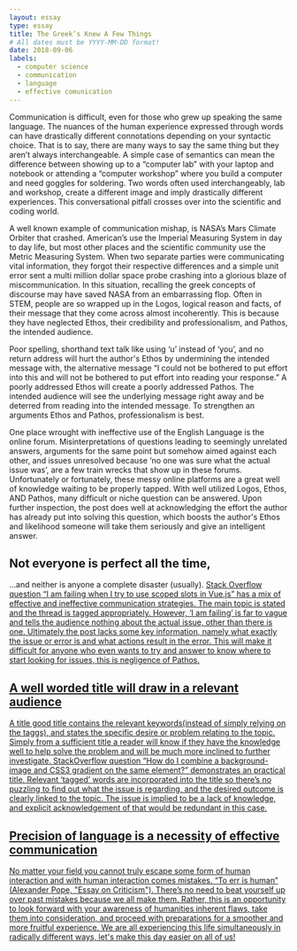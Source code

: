 ```yaml
---
layout: essay
type: essay
title: The Greek’s Knew A Few Things
# All dates must be YYYY-MM-DD format!
date: 2018-09-06
labels:
  - computer science
  - communication
  - language
  - effective comunication
---
```



Communication is difficult, even for those who grew up speaking the same language. The nuances of the human experience expressed through words can have drastically different connotations depending on your syntactic choice. That is to say, there are many ways to say the same thing but they aren’t always interchangeable. A simple case of semantics can mean the difference between showing up to a “computer lab” with your laptop and notebook or attending a “computer workshop” where you build a computer and need goggles for soldering. Two words often used interchangeably, lab and workshop, create a different image and imply drastically different experiences. This conversational pitfall crosses over into the scientific and coding world.

A well known example of communication mishap, is NASA’s Mars Climate Orbiter that crashed. American’s use the Imperial Measuring System in day to day life, but most other places and the scientific community use the Metric Measuring System. When two separate parties were communicating vital information, they forgot their respective differences and a simple unit error sent a multi million dollar space probe crashing into a glorious blaze of miscommunication. In this situation, recalling the greek concepts of discourse may have saved NASA from an embarrassing flop. Often in STEM, people are so wrapped up in the Logos, logical reason and facts, of their message that they come across almost incoherently. This is because they have neglected Ethos, their credibility and professionalism, and Pathos, the intended audience. 

Poor spelling, shorthand text talk like using ‘u’ instead of ‘you’, and no return address will hurt the author's Ethos by undermining the intended message with, the alternative message “I could not be bothered to put effort into this and will not be bothered to put effort into reading your response.” A poorly addressed Ethos will create a poorly addressed Pathos. The intended audience will see the underlying message right away and be deterred from reading into the intended message. To strengthen an arguments Ethos and Pathos, professionalism is best. 

One place wrought with ineffective use of the English Language is the online forum. Misinterpretations of questions leading to seemingly unrelated answers, arguments for the same point but somehow aimed against each other, and issues unresolved because ‘no one was sure what the actual issue was’, are a few train wrecks that show up in these forums. Unfortunately or fortunately, these messy online platforms are a great well of knowledge waiting to be properly tapped. With well utilized Logos, Ethos, AND Pathos, many difficult or niche question can be answered. Upon further inspection, the post does well at acknowledging the effort the author has already put into solving this question, which boosts the author's Ethos and likelihood someone will take them seriously and give an intelligent answer.  

## Not everyone is perfect all the time, 
...and neither is anyone a complete disaster (usually).
<a href="https://stackoverflow.com/questions/52219033/i-am-failing-when-i-try-to-use-scoped-slots-in-vue-js">  Stack Overflow question “I am failing when I try to use scoped slots in Vue.js” has a mix of effective and ineffective communication strategies. The main topic is stated and the thread is tagged appropriately. However, ‘I am failing’ is far to vague and tells the audience nothing about the actual issue, other than there is one. Ultimately the post lacks some key information, namely what exactly the issue or error is and what actions result in the error. This will make it difficult for anyone who even wants to try and answer to know where to start looking for issues, this is negligence of Pathos.

## A well worded title will draw in a relevant audience
A title good title contains the relevant keywords(instead of simply relying on the taggs), and states the specific desire or problem relating to the topic. Simply from a sufficient title a reader will know if they have the knowledge well to help solve the problem and will be much more inclined to further investigate. <a href="https://stackoverflow.com/questions/2504071/how-do-i-combine-a-background-image-and-css3-gradient-on-the-same-element?rq=1"> StackOverflow question “How do I combine a background-image and CSS3 gradient on the same element?” demonstrates an practical title. Relevant ‘tagged’ words are incorporated into the title so there’s no puzzling to find out what the issue is regarding, and the desired outcome is clearly linked to the topic. The issue is implied to be a lack of knowledge, and explicit acknowledgement of that would be redundant in this case. 

## Precision of language is a necessity of effective communication
No matter your field you cannot truly escape some form of human interaction and with human interaction comes mistakes. “To err is human” (Alexander Pope, "Essay on Criticism"). There’s no need to beat yourself up over past mistakes because we all make them. Rather, this is an opportunity to look forward with your awareness of humanities inherent flaws, take them into consideration, and proceed with preparations for a smoother and more fruitful experience. We are all experiencing this life simultaneously in radically different ways, let's make this day easier on all of us! 


